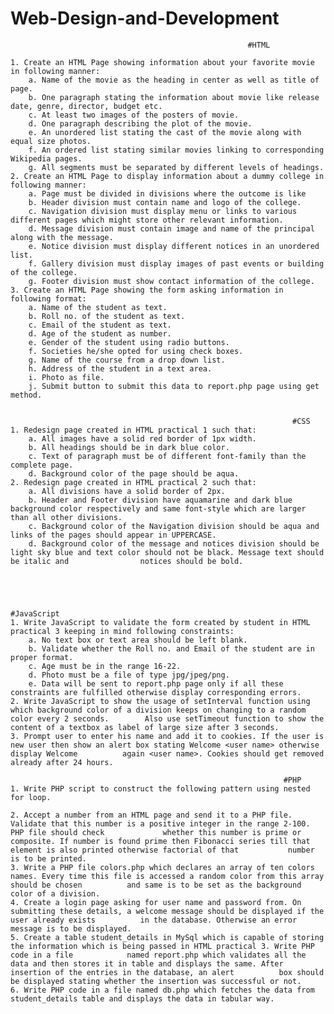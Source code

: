 # Web-Design-and-Development
                                                         #HTML
                                                       
    1. Create an HTML Page showing information about your favorite movie in following manner:
        a. Name of the movie as the heading in center as well as title of page.
        b. One paragraph stating the information about movie like release date, genre, director, budget etc.
        c. At least two images of the posters of movie.
        d. One paragraph describing the plot of the movie.
        e. An unordered list stating the cast of the movie along with equal size photos.
        f. An ordered list stating similar movies linking to corresponding Wikipedia pages.
        g. All segments must be separated by different levels of headings.
    2. Create an HTML Page to display information about a dummy college in following manner:
        a. Page must be divided in divisions where the outcome is like
        b. Header division must contain name and logo of the college.
        c. Navigation division must display menu or links to various different pages which might store other relevant information.
        d. Message division must contain image and name of the principal along with the message.
        e. Notice division must display different notices in an unordered list.
        f. Gallery division must display images of past events or building of the college.
        g. Footer division must show contact information of the college.
    3. Create an HTML Page showing the form asking information in following format:
        a. Name of the student as text.
        b. Roll no. of the student as text.
        c. Email of the student as text.
        d. Age of the student as number.
        e. Gender of the student using radio buttons.
        f. Societies he/she opted for using check boxes.
        g. Name of the course from a drop down list.
        h. Address of the student in a text area.
        i. Photo as file.
        j. Submit button to submit this data to report.php page using get method.


                                                                   #CSS
    1. Redesign page created in HTML practical 1 such that:
        a. All images have a solid red border of 1px width.
        b. All headings should be in dark blue color.
        c. Text of paragraph must be of different font-family than the complete page.
        d. Background color of the page should be aqua.
    2. Redesign page created in HTML practical 2 such that:
        a. All divisions have a solid border of 2px.
        b. Header and Footer division have aquamarine and dark blue background color respectively and same font-style which are larger than all other divisions.
        c. Background color of the Navigation division should be aqua and links of the pages should appear in UPPERCASE.
        d. Background color of the message and notices division should be light sky blue and text color should not be black. Message text should be italic and                notices should be bold.




                                                                 #JavaScript
    1. Write JavaScript to validate the form created by student in HTML practical 3 keeping in mind following constraints:
        a. No text box or text area should be left blank.
        b. Validate whether the Roll no. and Email of the student are in proper format.
        c. Age must be in the range 16-22.
        d. Photo must be a file of type jpg/jpeg/png.
        e. Data will be sent to report.php page only if all these constraints are fulfilled otherwise display corresponding errors.
    2. Write JavaScript to show the usage of setInterval function using which background color of a division keeps on changing to a random color every 2 seconds.        Also use setTimeout function to show the content of a textbox as label of large size after 3 seconds.
    3. Prompt user to enter his name and add it to cookies. If the user is new user then show an alert box stating Welcome <user name> otherwise display Welcome          again <user name>. Cookies should get removed already after 24 hours.

                                                                 #PHP
    1. Write PHP script to construct the following pattern using nested for loop.

    2. Accept a number from an HTML page and send it to a PHP file. Validate that this number is a positive integer in the range 2-100. PHP file should check             whether this number is prime or composite. If number is found prime then Fibonacci series till that element is also printed otherwise factorial of that           number is to be printed.
    3. Write a PHP file colors.php which declares an array of ten colors names. Every time this file is accessed a random color from this array should be chosen          and same is to be set as the background color of a division.
    4. Create a login page asking for user name and password from. On submitting these details, a welcome message should be displayed if the user already exists          in the database. Otherwise an error message is to be displayed.
    5. Create a table student_details in MySql which is capable of storing the information which is being passed in HTML practical 3. Write PHP code in a file            named report.php which validates all the data and then stores it in table and displays the same. After insertion of the entries in the database, an alert          box should be displayed stating whether the insertion was successful or not.
    6. Write PHP code in a file named db.php which fetches the data from student_details table and displays the data in tabular way.

